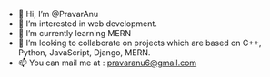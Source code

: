 - 👋 Hi, I’m @PravarAnu
- 👀 I’m interested in web development.
- 🌱 I’m currently learning MERN
- 💞️ I’m looking to collaborate on projects which are based on C++, Python, JavaScript, Django, MERN.
- 📫 You can mail me at : pravaranu6@gmail.com

<!---
PravarAnu/PravarAnu is a ✨ special ✨ repository because its `README.md` (this file) appears on your GitHub profile.
You can click the Preview link to take a look at your changes.
--->
